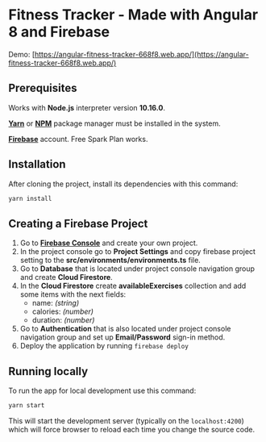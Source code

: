# Fitness Tracker - Made with Angular 8 and Firebase

Demo: [https://angular-fitness-tracker-668f8.web.app/](https://angular-fitness-tracker-668f8.web.app/)

## Prerequisites

Works with **Node.js** interpreter version **10.16.0**.

[**Yarn**](https://yarnpkg.com/en/docs/install) or [**NPM**](https://www.npmjs.com/get-npm) package manager must be installed in the system. 

[**Firebase**](https://firebase.com/) account. Free Spark Plan works.

## Installation

After cloning the project, install its dependencies with this command:

```bash
yarn install
```

## Creating a Firebase Project

1. Go to [**Firebase Console**](https://console.firebase.google.com) and create your own project.
2. In the project console go to **Project Settings** and copy firebase project setting to the **src/environments/environments.ts** file.
3. Go to **Database** that is located under project console navigation group and create **Cloud Firestore**.
4. In the **Cloud Firestore** create **availableExercises** collection and add some items with the next fields:
    - name: *(string)*
    - calories: *(number)*
    - duration: *(number)*
5. Go to **Authentication** that is also located under project console navigation group and set up **Email/Password** sign-in method.
6. Deploy the application by running `firebase deploy`

## Running locally

To run the app for local development use this command:

```bash
yarn start
```
This will start the development server (typically on the `localhost:4200`) which will force browser to reload each time you change the source code.
